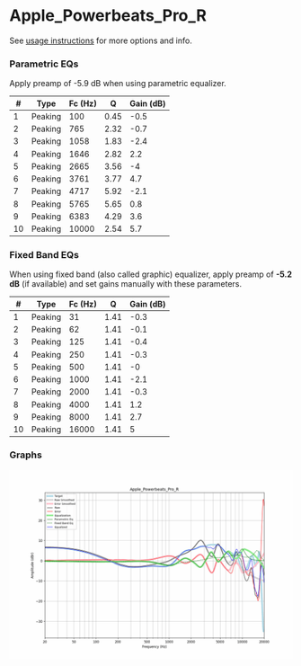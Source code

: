 # Apple_Powerbeats_Pro_R
See [usage instructions](https://github.com/jaakkopasanen/AutoEq#usage) for more options and info.

### Parametric EQs
Apply preamp of -5.9 dB when using parametric equalizer.

|   # | Type    |   Fc (Hz) |    Q |   Gain (dB) |
|-----|---------|-----------|------|-------------|
|   1 | Peaking |       100 | 0.45 |        -0.5 |
|   2 | Peaking |       765 | 2.32 |        -0.7 |
|   3 | Peaking |      1058 | 1.83 |        -2.4 |
|   4 | Peaking |      1646 | 2.82 |         2.2 |
|   5 | Peaking |      2665 | 3.56 |        -4   |
|   6 | Peaking |      3761 | 3.77 |         4.7 |
|   7 | Peaking |      4717 | 5.92 |        -2.1 |
|   8 | Peaking |      5765 | 5.65 |         0.8 |
|   9 | Peaking |      6383 | 4.29 |         3.6 |
|  10 | Peaking |     10000 | 2.54 |         5.7 |

### Fixed Band EQs
When using fixed band (also called graphic) equalizer, apply preamp of **-5.2 dB** (if available) and set gains manually with these parameters.

|   # | Type    |   Fc (Hz) |    Q |   Gain (dB) |
|-----|---------|-----------|------|-------------|
|   1 | Peaking |        31 | 1.41 |        -0.3 |
|   2 | Peaking |        62 | 1.41 |        -0.1 |
|   3 | Peaking |       125 | 1.41 |        -0.4 |
|   4 | Peaking |       250 | 1.41 |        -0.3 |
|   5 | Peaking |       500 | 1.41 |        -0   |
|   6 | Peaking |      1000 | 1.41 |        -2.1 |
|   7 | Peaking |      2000 | 1.41 |        -0.3 |
|   8 | Peaking |      4000 | 1.41 |         1.2 |
|   9 | Peaking |      8000 | 1.41 |         2.7 |
|  10 | Peaking |     16000 | 1.41 |         5   |

### Graphs
![](./Apple_Powerbeats_Pro_R.png)
